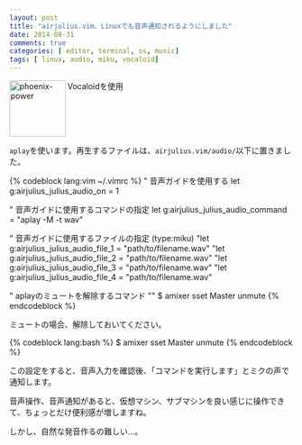 ```yaml
---
layout: post
title: "airjulius.vim、Linuxでも音声通知されるようにしました"
date: 2014-08-31
comments: true
categories: [ editor, terminal, os, music]
tags: [ linux, audio, miku, vocaloid]
---
```

<img src="{{ root_url }}/images/more.png" alt="phoenix-power" align="left" width="100" height="100">Vocaloidを使用<!--more--><br clear="all">

`aplay`を使います。再生するファイルは、`airjulius.vim/audio/`以下に置きました。

{% codeblock lang:vim ~/.vimrc %}
" 音声ガイドを使用する
let g:airjulius_julius_audio_on = 1

" 音声ガイドに使用するコマンドの指定
let g:airjulius_julius_audio_command = "aplay -M -t wav"

" 音声ガイドに使用するファイルの指定 (type:miku)
"let g:airjulius_julius_audio_file_1 = "path/to/filename.wav"
"let g:airjulius_julius_audio_file_2 = "path/to/filename.wav"
"let g:airjulius_julius_audio_file_3 = "path/to/filename.wav"
"let g:airjulius_julius_audio_file_4 = "path/to/filename.wav"

" aplayのミュートを解除するコマンド
"" $ amixer sset Master unmute
{% endcodeblock %}

ミュートの場合、解除しておいてください。

{% codeblock lang:bash %}
$ amixer sset Master unmute
{% endcodeblock %}

この設定をすると、音声入力を確認後、「コマンドを実行します」とミクの声で通知します。

音声操作、音声通知があると、仮想マシン、サブマシンを良い感じに操作できて、ちょっとだけ便利感が増しますね。

しかし、自然な発音作るの難しい...。

